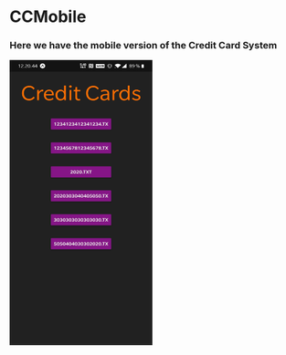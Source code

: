 # CCMobile

### Here we have the mobile version of the Credit Card System
<img src="./pic/pic.jpg" width="250" height="500">
<!-- ![](https://github.com/MercantecData/portfolio-Magvib/blob/master/CCMobile/pic/pic.jpg) -->
